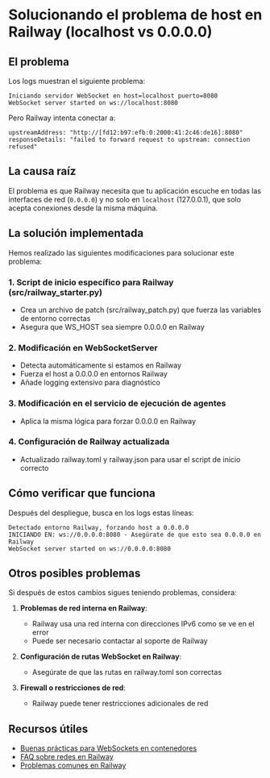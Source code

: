 # Solucionando el problema de host en Railway (localhost vs 0.0.0.0)

## El problema

Los logs muestran el siguiente problema:

```
Iniciando servidor WebSocket en host=localhost puerto=8080
WebSocket server started on ws://localhost:8080
```

Pero Railway intenta conectar a:
```
upstreamAddress: "http://[fd12:b97:efb:0:2000:41:2c46:de16]:8080"
responseDetails: "failed to forward request to upstream: connection refused"
```

## La causa raíz

El problema es que Railway necesita que tu aplicación escuche en todas las interfaces de red (`0.0.0.0`) y no solo en `localhost` (127.0.0.1), que solo acepta conexiones desde la misma máquina.

## La solución implementada

Hemos realizado las siguientes modificaciones para solucionar este problema:

### 1. Script de inicio específico para Railway (src/railway_starter.py)

- Crea un archivo de patch (src/railway_patch.py) que fuerza las variables de entorno correctas
- Asegura que WS_HOST sea siempre 0.0.0.0 en Railway

### 2. Modificación en WebSocketServer

- Detecta automáticamente si estamos en Railway
- Fuerza el host a 0.0.0.0 en entornos Railway
- Añade logging extensivo para diagnóstico

### 3. Modificación en el servicio de ejecución de agentes

- Aplica la misma lógica para forzar 0.0.0.0 en Railway

### 4. Configuración de Railway actualizada

- Actualizado railway.toml y railway.json para usar el script de inicio correcto

## Cómo verificar que funciona

Después del despliegue, busca en los logs estas líneas:

```
Detectado entorno Railway, forzando host a 0.0.0.0
INICIANDO EN: ws://0.0.0.0:8080 - Asegúrate de que esto sea 0.0.0.0 en Railway
WebSocket server started on ws://0.0.0.0:8080
```

## Otros posibles problemas

Si después de estos cambios sigues teniendo problemas, considera:

1. **Problemas de red interna en Railway**: 
   - Railway usa una red interna con direcciones IPv6 como se ve en el error
   - Puede ser necesario contactar al soporte de Railway

2. **Configuración de rutas WebSocket en Railway**:
   - Asegúrate de que las rutas en railway.toml son correctas

3. **Firewall o restricciones de red**:
   - Railway puede tener restricciones adicionales de red

## Recursos útiles

- [Buenas prácticas para WebSockets en contenedores](https://devcenter.heroku.com/articles/websockets#websockets-with-node-js)
- [FAQ sobre redes en Railway](https://docs.railway.app/faq)
- [Problemas comunes en Railway](https://docs.railway.app/troubleshoot/railway-up) 